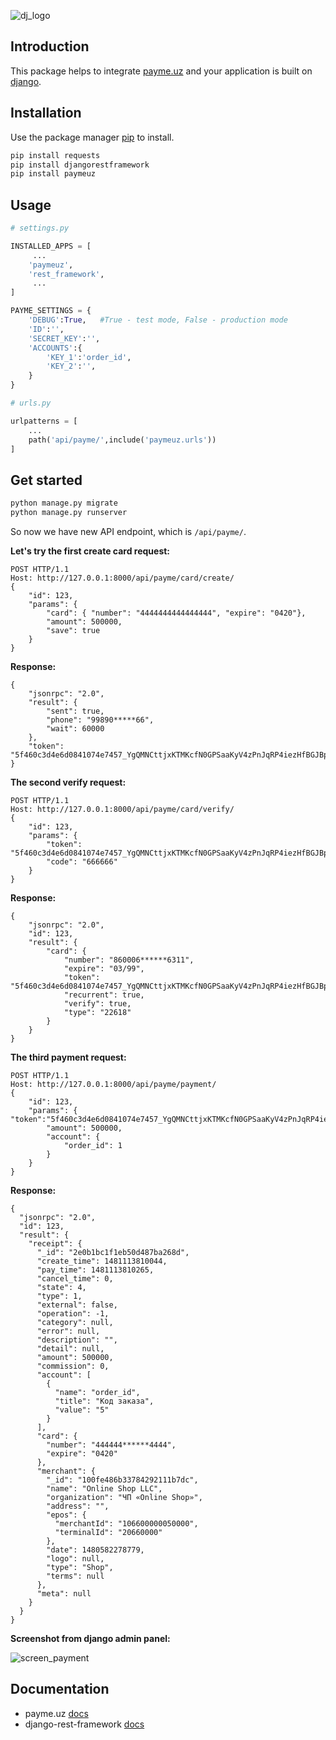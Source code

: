 ![dj_logo](https://i.pinimg.com/originals/73/b8/f2/73b8f2cac59ab9fb4078241808fbb507.jpg)
## Introduction

This package helps to integrate [payme.uz](http://payme.uz) and your application is built on [django](https://www.djangoproject.com/).

## Installation

Use the package manager [pip](https://pip.pypa.io/en/stable/) to install.

```bash
pip install requests
pip install djangorestframework
pip install paymeuz
```

## Usage

```python
# settings.py

INSTALLED_APPS = [
     ... 
    'paymeuz',
    'rest_framework',
     ...
]

PAYME_SETTINGS = {
    'DEBUG':True,   #True - test mode, False - production mode
    'ID':'',  
    'SECRET_KEY':'',
    'ACCOUNTS':{
        'KEY_1':'order_id',
        'KEY_2':'',
    }
}

# urls.py

urlpatterns = [
    ...
    path('api/payme/',include('paymeuz.urls'))
]
```

## Get started
```bash
python manage.py migrate
python manage.py runserver
```
So now we have new API endpoint, which is ```/api/payme/```.

**Let's try the first create card request:**
```
POST HTTP/1.1
Host: http://127.0.0.1:8000/api/payme/card/create/
{
    "id": 123,
    "params": {
        "card": { "number": "4444444444444444", "expire": "0420"},
        "amount": 500000, 
        "save": true
    }
}
```

**Response:**
```
{
    "jsonrpc": "2.0",
    "result": {
        "sent": true,
        "phone": "99890*****66",
        "wait": 60000
    },
    "token": "5f460c3d4e6d0841074e7457_YgQMNCttjxKTMKcfN0GPSaaKyV4zPnJqRP4iezHfBGJBpfAyjJf0onx5QXIkmChPDdGJrUpXj2EqWFnTicR4W7p1nXFVvKPegirWSYObyNvrcz18IQbbAVXPTOq1cFQQVrfN1tBM3XdQChu3yr1kTokO7vmeGyCyPZzdO0G4SJeKIwsJiJJk8jvGYpYk0csZh0OhTd01sXIu1qQ4H79qN5vIi5U9rpQcwWra9ueCgJqgU4XgWE2OaGjY4G3qpDHr7ezOUg4Ud3M7S8A1CnsubOD0rhUnOdwWhIU6wuNVJX6xNYD5vjRd4W1StByQeEgIFWHTe4md6nCpSKANPUCH7xnfa3UUu2gz9WJ0PDmOoPwdVo53v9OpQ23kta0sUzMJgSJt"
}
```


**The second verify request:**
```
POST HTTP/1.1
Host: http://127.0.0.1:8000/api/payme/card/verify/
{
    "id": 123,
    "params": {
        "token": "5f460c3d4e6d0841074e7457_YgQMNCttjxKTMKcfN0GPSaaKyV4zPnJqRP4iezHfBGJBpfAyjJf0onx5QXIkmChPDdGJrUpXj2EqWFnTicR4W7p1nXFVvKPegirWSYObyNvrcz18IQbbAVXPTOq1cFQQVrfN1tBM3XdQChu3yr1kTokO7vmeGyCyPZzdO0G4SJeKIwsJiJJk8jvGYpYk0csZh0OhTd01sXIu1qQ4H79qN5vIi5U9rpQcwWra9ueCgJqgU4XgWE2OaGjY4G3qpDHr7ezOUg4Ud3M7S8A1CnsubOD0rhUnOdwWhIU6wuNVJX6xNYD5vjRd4W1StByQeEgIFWHTe4md6nCpSKANPUCH7xnfa3UUu2gz9WJ0PDmOoPwdVo53v9OpQ23kta0sUzMJgSJt",
        "code": "666666"
    }
}
```

**Response:**
```
{
    "jsonrpc": "2.0",
    "id": 123,
    "result": {
        "card": {
            "number": "860006******6311",
            "expire": "03/99",
            "token": "5f460c3d4e6d0841074e7457_YgQMNCttjxKTMKcfN0GPSaaKyV4zPnJqRP4iezHfBGJBpfAyjJf0onx5QXIkmChPDdGJrUpXj2EqWFnTicR4W7p1nXFVvKPegirWSYObyNvrcz18IQbbAVXPTOq1cFQQVrfN1tBM3XdQChu3yr1kTokO7vmeGyCyPZzdO0G4SJeKIwsJiJJk8jvGYpYk0csZh0OhTd01sXIu1qQ4H79qN5vIi5U9rpQcwWra9ueCgJqgU4XgWE2OaGjY4G3qpDHr7ezOUg4Ud3M7S8A1CnsubOD0rhUnOdwWhIU6wuNVJX6xNYD5vjRd4W1StByQeEgIFWHTe4md6nCpSKANPUCH7xnfa3UUu2gz9WJ0PDmOoPwdVo53v9OpQ23kta0sUzMJgSJt",
            "recurrent": true,
            "verify": true,
            "type": "22618"
        }
    }
}
```


**The third payment request:**
```
POST HTTP/1.1
Host: http://127.0.0.1:8000/api/payme/payment/
{
    "id": 123,
    "params": {   	"token":"5f460c3d4e6d0841074e7457_YgQMNCttjxKTMKcfN0GPSaaKyV4zPnJqRP4iezHfBGJBpfAyjJf0onx5QXIkmChPDdGJrUpXj2EqWFnTicR4W7p1nXFVvKPegirWSYObyNvrcz18IQbbAVXPTOq1cFQQVrfN1tBM3XdQChu3yr1kTokO7vmeGyCyPZzdO0G4SJeKIwsJiJJk8jvGYpYk0csZh0OhTd01sXIu1qQ4H79qN5vIi5U9rpQcwWra9ueCgJqgU4XgWE2OaGjY4G3qpDHr7ezOUg4Ud3M7S8A1CnsubOD0rhUnOdwWhIU6wuNVJX6xNYD5vjRd4W1StByQeEgIFWHTe4md6nCpSKANPUCH7xnfa3UUu2gz9WJ0PDmOoPwdVo53v9OpQ23kta0sUzMJgSJt",
        "amount": 500000,
        "account": {
            "order_id": 1
        }
    }
}
```

**Response:**
```
{
  "jsonrpc": "2.0",
  "id": 123,
  "result": {
    "receipt": {
      "_id": "2e0b1bc1f1eb50d487ba268d",
      "create_time": 1481113810044,
      "pay_time": 1481113810265,
      "cancel_time": 0,
      "state": 4,
      "type": 1,
      "external": false,
      "operation": -1,
      "category": null,
      "error": null,
      "description": "",
      "detail": null,
      "amount": 500000,
      "commission": 0,
      "account": [
        {
          "name": "order_id",
          "title": "Код заказа",
          "value": "5"
        }
      ],
      "card": {
        "number": "444444******4444",
        "expire": "0420"
      },
      "merchant": {
        "_id": "100fe486b33784292111b7dc",
        "name": "Online Shop LLC",
        "organization": "ЧП «Online Shop»",
        "address": "",
        "epos": {
          "merchantId": "106600000050000",
          "terminalId": "20660000"
        },
        "date": 1480582278779,
        "logo": null,
        "type": "Shop",
        "terms": null
      },
      "meta": null
    }
  }
}
```


**Screenshot from django admin panel:**

![screen_payment](https://i.pinimg.com/originals/bf/7c/28/bf7c28bbc89ddef7ead33989c0f2b1f6.jpg)

## Documentation
 - payme.uz [docs](https://help.paycom.uz/ru/metody-subscribe-api)
 - django-rest-framework [docs](https://www.django-rest-framework.org/)
